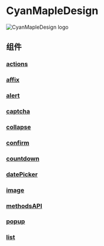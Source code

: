 # CyanMapleDesign

![CyanMapleDesign logo](http://xuqiang.cc/wp-content/uploads/2018/03/cmlogo.png)
## 组件
### [actions](actions.md)
### [affix](affix.md)
### [alert](alert.md)
### [captcha](captcha.md)
### [collapse](collapse.md)
### [confirm](confirm.md)
### [countdown](countdown.md)
### [datePicker](datePicker.md)
### [image](image.md)
### [methodsAPI](methodsAPI.md)
### [popup](popup.md)
### [list](list.md)